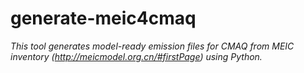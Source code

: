 # generate-meic4cmaq
*This tool generates model-ready emission files for CMAQ from MEIC inventory (http://meicmodel.org.cn/#firstPage) using Python.*
